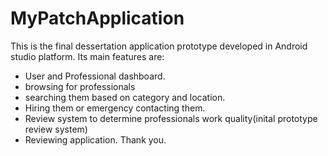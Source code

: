 # MyPatchApplication

This is the final dessertation application prototype developed in Android studio platform. Its main features are:
- User and Professional dashboard.
- browsing for professionals
- searching them based on category and location.
- Hiring them or emergency contacting them.
- Review system to determine professionals work quality(inital prototype review system)
- Reviewing application.
Thank you.
